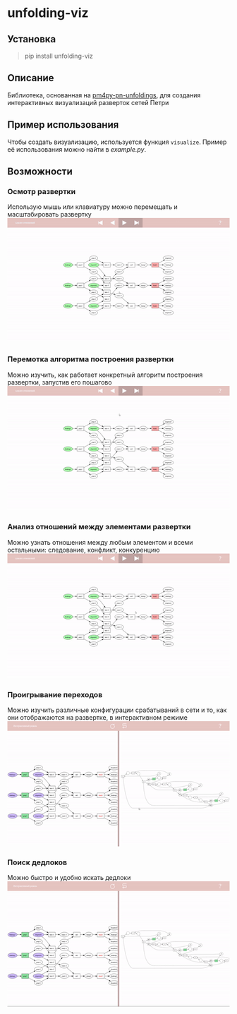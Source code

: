 # unfolding-viz
## Установка
> pip install unfolding-viz
## Описание
Библиотека, основанная на [pm4py-pn-unfoldings](https://github.com/TimurTimergalin/Unfoldings), для создания 
интерактивных визуализаций разверток сетей Петри
## Пример использования
Чтобы создать визуализацию, используется функция `visualize`. Пример её использования можно найти в *example.py*.
## Возможности
### Осмотр развертки
Использую мышь или клавиатуру можно перемещать и масштабировать развертку
![move](gif/move.gif)
### Перемотка алгоритма построения развертки
Можно изучить, как работает конкретный алгоритм построения развертки, запустив его пошагово
![rewind](gif/rewind.gif)
### Анализ отношений между элементами развертки
Можно узнать отношения между любым элементом и всеми остальными: следование, конфликт, конкуренцию
![relations](gif/relations.gif)
### Проигрывание переходов
Можно изучить различные конфигурации срабатываний в сети и то, как они отображаются на развертке, в интерактивном режиме
![play](gif/play.gif)
### Поиск дедлоков
Можно быстро и удобно искать дедлоки
![deadlock](gif/deadlock.gif)